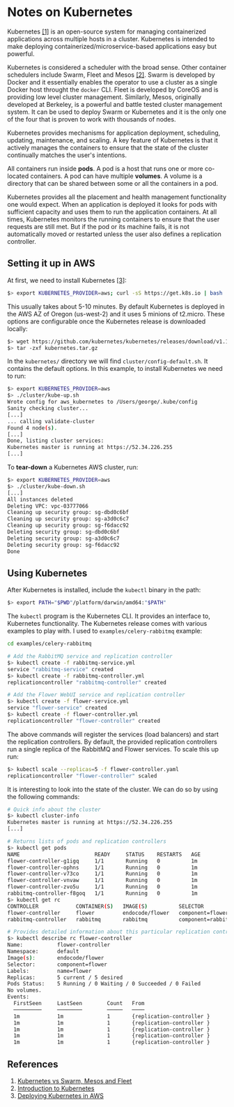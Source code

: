# Notes on Kubernetes

Kubernetes [[1]][KubeIntro] is an open-source system for managing containerized
applications across multiple hosts in a cluster. Kubernetes is intended to
make deploying containerized/microservice-based applications easy but powerful.

Kubernetes is considered a scheduler with the broad sense. Other container
schedulers include Swarm, Fleet and Mesos [[2]][KubeVs]. Swarm is developed by
Docker and it essentially enables the operator to use a cluster as a single
Docker host throught the `docker` CLI. Fleet is developed by CoreOS and is
providing low level cluster management. Similarly, Mesos, originally developed
at Berkeley, is a powerful and battle tested cluster management system. It
can be used to deploy Swarm or Kubernetes and it is the only one of the four
that is proven to work with thousands of nodes.

Kubernetes provides mechanisms for application deployment, scheduling,
updating, maintenance, and scaling. A key feature of Kubernetes is that it
actively manages the containers to ensure that the state of the cluster
continually matches the user's intentions.

All containers run inside **pods**. A pod is a host that runs one or more
co-located containers. A pod can have multiple **volumes**. A volume is a
directory that can be shared between some or all the containers in a pod.

Kubernetes provides all the placement and health management functionality one
would expect. When an application is deployed it looks for pods with
sufficient capacity and uses them to run the application containers. At all
times, Kubernetes monitors the running containers to ensure that the user
requests are still met. But if the pod or its machine fails, it is not
automatically moved or restarted unless the user also defines a replication
controller.

## Setting it up in AWS

At first, we need to install Kubernetes [[3]][KubeAWS]:

```bash
$> export KUBERNETES_PROVIDER=aws; curl -sS https://get.k8s.io | bash
```

This usually takes about 5-10 minutes. By default Kubernetes is deployed in
the AWS AZ of Oregon (us-west-2) and it uses 5 minions of t2.micro. These
options are configurable once the Kubernetes release is downloaded locally:

```bash
$> wget https://github.com/kubernetes/kubernetes/releases/download/v1.1.3/kubernetes.tar.gz
$> tar -zxf kubernetes.tar.gz
```

In the `kubernetes/` directory we will find `cluster/config-default.sh`. It
contains the default options. In this example, to install Kubernetes we need
to run:

```bash
$> export KUBERNETES_PROVIDER=aws
$> ./cluster/kube-up.sh
Wrote config for aws_kubernetes to /Users/george/.kube/config
Sanity checking cluster...
[...]
... calling validate-cluster
Found 4 node(s).
[...]
Done, listing cluster services:
Kubernetes master is running at https://52.34.226.255
[...]
```

To **tear-down** a Kubernetes AWS cluster, run:

```bash
$> export KUBERNETES_PROVIDER=aws
$> ./cluster/kube-down.sh
[...]
All instances deleted
Deleting VPC: vpc-03777066
Cleaning up security group: sg-dbd0c6bf
Cleaning up security group: sg-a3d0c6c7
Cleaning up security group: sg-f6dacc92
Deleting security group: sg-dbd0c6bf
Deleting security group: sg-a3d0c6c7
Deleting security group: sg-f6dacc92
Done
```

## Using Kubernetes

After Kubernetes is installed, include the `kubectl` binary in the path:

```bash
$> export PATH="$PWD"/platform/darwin/amd64:"$PATH"
```

The `kubectl` program is the Kubernetes CLI. It provides an interface to,
Kubernetes functionality. The Kubernetes release comes with various examples
to play with. I used to `examples/celery-rabbitmq` example:

```bash
cd examples/celery-rabbitmq

# Add the RabbitMQ service and replication controller
$> kubectl create -f rabbitmq-service.yml
service "rabbitmq-service" created
$> kubectl create -f rabbitmq-controller.yml
replicationcontroller "rabbitmq-controller" created

# Add the Flower WebUI service and replication controller
$> kubectl create -f flower-service.yml
service "flower-service" created
$> kubectl create -f flower-controller.yml
replicationcontroller "flower-controller" created
```

The above commands will register the services (load balancers) and start the
replication controllers. By default, the provided replication controllers
run a single replica of the RabbitMQ and Flower services. To scale this up
run:

```bash
$> kubectl scale --replicas=5 -f flower-controller.yaml
replicationcontroller "flower-controller" scaled
```

It is interesting to look into the state of the cluster. We can do so by using
the following commands:

```bash
# Quick info about the cluster
$> kubectl cluster-info
Kubernetes master is running at https://52.34.226.255
[...]

# Returns lists of pods and replication controllers
$> kubectl get pods
NAME                        READY     STATUS    RESTARTS   AGE
flower-controller-g1igq     1/1       Running   0          1m
flower-controller-ophns     1/1       Running   0          1m
flower-controller-v73co     1/1       Running   0          1m
flower-controller-vnvaw     1/1       Running   0          1m
flower-controller-zvo5u     1/1       Running   0          1m
rabbitmq-controller-f8goq   1/1       Running   0          1m
$> kubectl get rc
CONTROLLER            CONTAINER(S)   IMAGE(S)          SELECTOR             REPLICAS   AGE
flower-controller     flower         endocode/flower   component=flower     5          1m
rabbitmq-controller   rabbitmq       rabbitmq          component=rabbitmq   1          2m

# Provides detailed information about this particular replication controller
$> kubectl describe rc flower-controller
Name:           flower-controller
Namespace:      default
Image(s):       endocode/flower
Selector:       component=flower
Labels:         name=flower
Replicas:       5 current / 5 desired
Pods Status:    5 Running / 0 Waiting / 0 Succeeded / 0 Failed
No volumes.
Events:
  FirstSeen     LastSeen        Count   From                            SubobjectPath   Reason                  Message
  ─────────     ────────        ─────   ────                            ─────────────   ──────                  ───────
  1m            1m              1       {replication-controller }                       SuccessfulCreate        Created pod: flower-controller-ophns
  1m            1m              1       {replication-controller }                       SuccessfulCreate        Created pod: flower-controller-vnvaw
  1m            1m              1       {replication-controller }                       SuccessfulCreate        Created pod: flower-controller-v73co
  1m            1m              1       {replication-controller }                       SuccessfulCreate        Created pod: flower-controller-zvo5u
  1m            1m              1       {replication-controller }                       SuccessfulCreate        Created pod: flower-controller-g1igq

```

## References

1. [Kubernetes vs Swarm, Mesos and Fleet][KubeVs]
2. [Introduction to Kubernetes][KubeIntro]
3. [Deploying Kubernetes in AWS][KubeAWS]

[KubeVs]: http://radar.oreilly.com/2015/10/swarm-v-fleet-v-kubernetes-v-mesos.html
[KubeIntro]: http://kubernetes.io/v1.1/docs/user-guide/overview.html
[KubeAWS]: http://kubernetes.io/v1.1/docs/getting-started-guides/aws.html
